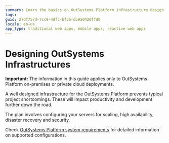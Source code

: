 ```yaml
---
summary: Learn the basics on OutSystems Platform infrastructure design and tackle typical project requirements such as scaling, high availability and disaster recovery.
tags: 
guid: 27df757d-7cc9-4dfc-bf3b-d59a0420ffd0
locale: en-us
app_type: traditional web apps, mobile apps, reactive web apps
---
```


# Designing OutSystems Infrastructures

<div class="info" markdown="1">

**Important:** The information in this guide applies only to OutSystems Platform on-premises or private cloud deployments.

</div>

A well designed infrastructure for the OutSystems Platform prevents typical project shortcomings. These will impact productivity and development further down the road.

The plan involves configuring your servers for scaling, high availability, disaster recovery and security.

Check [OutSystems Platform system requirements](https://success.outsystems.com/Documentation/11/Setting_Up_OutSystems/OutSystems_system_requirements) for detailed information on supported configurations.
